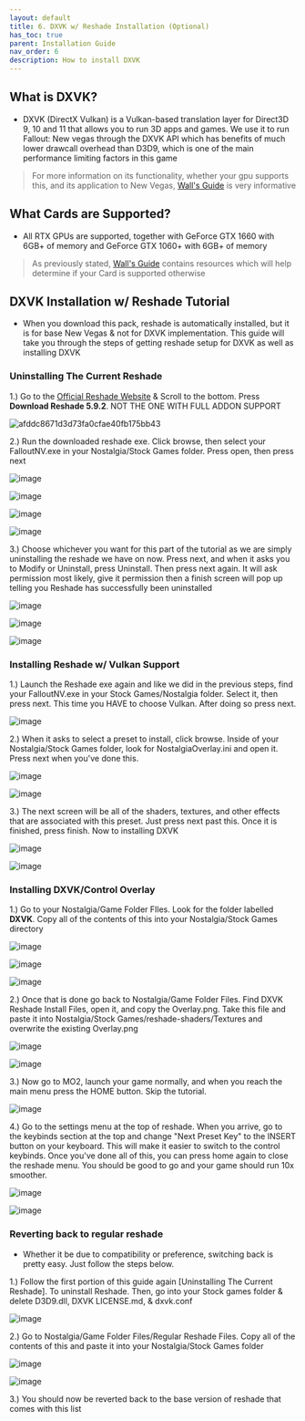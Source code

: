 ```yaml
---
layout: default
title: 6. DXVK w/ Reshade Installation (Optional)
has_toc: true
parent: Installation Guide
nav_order: 6
description: How to install DXVK
---
```


## **What is DXVK?**

- DXVK (DirectX Vulkan) is a Vulkan-based translation layer for Direct3D 9, 10 and 11 that allows you to run 3D apps and games. We use it to run Fallout: New vegas through the DXVK API which has benefits of much lower drawcall overhead than D3D9, which is one of the main performance limiting factors in this game

> For more information on its functionality, whether your gpu supports this, and its application to New Vegas, [Wall's Guide](https://wallsogb.github.io/FalloutNV-Performance-Guide/#DXVK) is very informative

## **What Cards are Supported?**
- All RTX GPUs are supported, together with GeForce GTX 1660 with 6GB+ of memory and GeForce GTX 1060+ with 6GB+ of memory
> As previously stated, [Wall's Guide](https://wallsogb.github.io/FalloutNV-Performance-Guide/#DXVK) contains resources which will help determine if your Card is supported otherwise

## **DXVK Installation w/ Reshade Tutorial**
- When you download this pack, reshade is automatically installed, but it is for base New Vegas & not for DXVK implementation. This guide will take you through the steps of getting reshade setup for DXVK as well as installing DXVK

### Uninstalling The Current Reshade

1.) Go to the [Official Reshade Website](https://reshade.me) & Scroll to the bottom. Press **Download Reshade 5.9.2**. NOT THE ONE WITH FULL ADDON SUPPORT

![afddc8671d3d73fa0cfae40fb175bb43](https://github.com/TheMrNewVegas/TheMrNewVegas.github.io/assets/122637851/3bcec282-e1f0-41f9-8e3f-b68fcb7c428b)

2.) Run the downloaded reshade exe. Click browse, then select your FalloutNV.exe in your Nostalgia/Stock Games folder. Press open, then press next

![image](https://user-images.githubusercontent.com/112358568/223608054-545a21d9-408b-4878-8147-7145a64198e4.png)

![image](https://user-images.githubusercontent.com/112358568/223608123-f7a1099a-3336-4a61-929a-a60d2dbb3b00.png)

![image](https://i.gyazo.com/542416c847d5e65f6c70ce39229d8d4c.png)

![image](https://i.gyazo.com/83a92115c4be0c743f4c9a2f0c3706d3.png)


3.) Choose whichever you want for this part of the tutorial as we are simply uninstalling the reshade we have on now. Press next, and when it asks you to Modify or Uninstall, press Uninstall. Then press next again. It will ask permission most likely, give it permission then a finish screen will pop up telling you Reshade has successfully been uninstalled

![image](https://user-images.githubusercontent.com/112358568/223608264-02771be4-2d3b-4644-b258-0a8e4e4863de.png)

![image](https://user-images.githubusercontent.com/112358568/223608323-ce8fcdfa-5724-4201-af1d-b48b70963904.png)

![image](https://user-images.githubusercontent.com/112358568/223608403-0be24a82-5861-4331-979a-b27be6351e4b.png)

### Installing Reshade w/ Vulkan Support

1.) Launch the Reshade exe again and like we did in the previous steps, find your FalloutNV.exe in your Stock Games/Nostalgia folder. Select it, then press next. This time you HAVE to choose Vulkan. After doing so press next.

![image](https://user-images.githubusercontent.com/112358568/223608557-142c4a3c-8f37-4d2d-a0a6-f3743e302246.png)

2.) When it asks to select a preset to install, click browse. Inside of your Nostalgia/Stock Games folder, look for NostalgiaOverlay.ini and open it. Press next when you've done this.

![image](https://user-images.githubusercontent.com/112358568/223608639-d9db28c2-1847-4d2d-acc5-487bd58997e4.png)

![image](https://i.gyazo.com/3d125004beac85e9fb647ed3533495f6.png)

3.) The next screen will be all of the shaders, textures, and other effects that are associated with this preset. Just press next past this. Once it is finished, press finish. Now to installing DXVK

![image](https://user-images.githubusercontent.com/112358568/223608826-202cdf8d-54c5-44ad-bd4c-198127ab4398.png)

![image](https://user-images.githubusercontent.com/112358568/223608886-28a11dd7-c3af-4598-afa1-398de9b0dda2.png)

### Installing DXVK/Control Overlay

1.) Go to your Nostalgia/Game Folder FIles. Look for the folder labelled **DXVK**. Copy all of the contents of this into your Nostalgia/Stock Games directory

![image](https://i.gyazo.com/52c8f56e75b4538d5a592479ca6b12ad.png)

![image](https://i.gyazo.com/53adaf714d9843165d66a5d4adcc818b.png)

![image](https://i.gyazo.com/612c9412e6b5ce1b56fdc3aed5393d64.png)


2.) Once that is done go back to Nostalgia/Game Folder Files. Find DXVK Reshade Install Files, open it, and copy the Overlay.png. Take this file and paste it into Nostalgia/Stock Games/reshade-shaders/Textures and overwrite the existing Overlay.png

![image](https://i.gyazo.com/ba114ddbc67ea8a5e29e5ece0ec4a7b8.png)

![image](https://i.gyazo.com/b7fdcccb6530407084a5ae6ffeb6e897.png)

3.) Now go to MO2, launch your game normally, and when you reach the main menu press the HOME button. Skip the tutorial.

![image](https://user-images.githubusercontent.com/112358568/223609658-a785392a-b8bc-49cc-812b-b6adcdc8f4ff.png)

4.) Go to the settings menu at the top of reshade. When you arrive, go to the keybinds section at the top and change "Next Preset Key" to the INSERT button on your keyboard. This will make it easier to switch to the control keybinds. Once you've done all of this, you can press home again to close the reshade menu. You should be good to go and your game should run 10x smoother.

![image](https://user-images.githubusercontent.com/112358568/223609712-3c78fe2c-6be4-481e-870b-e369cae7387e.png)

![image](https://user-images.githubusercontent.com/112358568/223609824-843642f6-892f-4c1f-bd8c-c86c08116179.png)

### Reverting back to regular reshade
- Whether it be due to compatibility or preference, switching back is pretty easy. Just follow the steps below.

1.) Follow the first portion of this guide again [Uninstalling The Current Reshade]. To uninstall Reshade. Then, go into your Stock games folder & delete D3D9.dll, DXVK LICENSE.md, & dxvk.conf

![image](https://user-images.githubusercontent.com/112358568/223610369-c61268f7-0ed4-4ab9-b1fc-ae88372f9c27.png)

2.) Go to Nostalgia/Game Folder Files/Regular Reshade Files. Copy all of the contents of this and paste it into your Nostalgia/Stock Games folder

![image](https://i.gyazo.com/97156b4d3b5d7db596e09c4fb7689e71.png)

![image](https://i.gyazo.com/99d49acb9a48154bde3e1819780173a0.png)

3.) You should now be reverted back to the base version of reshade that comes with this list

